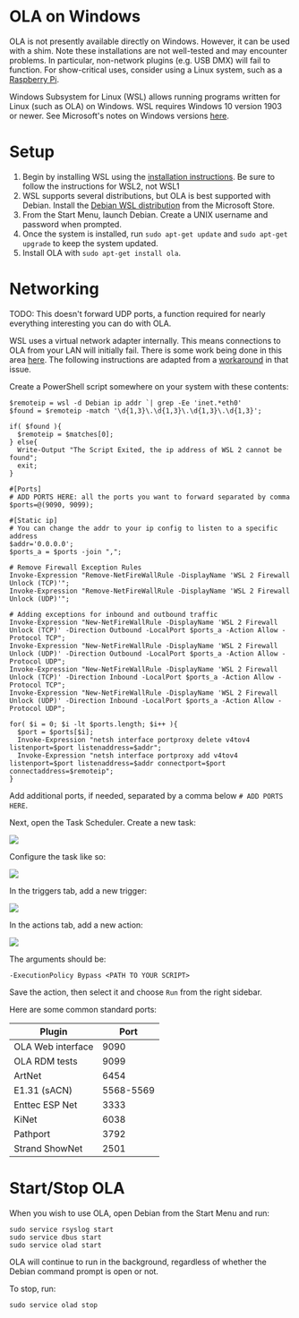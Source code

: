 OLA on Windows
==============

OLA is not presently available directly on Windows. However, it can be used with a shim. Note these installations are
not well-tested and may encounter problems. In particular, non-network plugins (e.g. USB DMX) will fail to function. For
show-critical uses, consider using a Linux system, such as a [Raspberry Pi](ola_on_raspberry_pi).

Windows Subsystem for Linux (WSL) allows running programs written for Linux (such as OLA) on Windows. WSL requires
Windows 10 version 1903 or newer. See Microsoft's notes on Windows
versions [here](https://docs.microsoft.com/en-us/windows/wsl/install-win10#step-2---check-requirements-for-running-wsl-2).

Setup
=====

1. Begin by installing WSL using the
   [installation instructions](https://docs.microsoft.com/en-us/windows/wsl/install-win10). Be sure to follow the
   instructions for WSL2, not WSL1
2. WSL supports several distributions, but OLA is best supported with Debian. Install the
   [Debian WSL distribution](https://www.microsoft.com/en-us/p/debian/9msvkqc78pk6) from the Microsoft Store.
3. From the Start Menu, launch Debian. Create a UNIX username and password when prompted.
4. Once the system is installed, run `sudo apt-get update` and `sudo apt-get upgrade` to keep the system updated.
5. Install OLA with `sudo apt-get install ola`.

Networking
==========

TODO: This doesn't forward UDP ports, a function required for nearly everything interesting you can do with OLA.

WSL uses a virtual network adapter internally. This means connections to OLA from your LAN will initially fail. There is
some work being done in this area [here](https://github.com/microsoft/WSL/issues/4150). The following instructions are
adapted from a [workaround](https://github.com/microsoft/WSL/issues/4150#issuecomment-504209723) in that issue.

Create a PowerShell script somewhere on your system with these contents:

    $remoteip = wsl -d Debian ip addr `| grep -Ee 'inet.*eth0'
    $found = $remoteip -match '\d{1,3}\.\d{1,3}\.\d{1,3}\.\d{1,3}';
    
    if( $found ){
      $remoteip = $matches[0];
    } else{
      Write-Output "The Script Exited, the ip address of WSL 2 cannot be found";
      exit;
    }
    
    #[Ports]
    # ADD PORTS HERE: all the ports you want to forward separated by comma
    $ports=@(9090, 9099);
    
    #[Static ip]
    # You can change the addr to your ip config to listen to a specific address
    $addr='0.0.0.0';
    $ports_a = $ports -join ",";
    
    # Remove Firewall Exception Rules
    Invoke-Expression "Remove-NetFireWallRule -DisplayName 'WSL 2 Firewall Unlock (TCP)'";
    Invoke-Expression "Remove-NetFireWallRule -DisplayName 'WSL 2 Firewall Unlock (UDP)'";
    
    # Adding exceptions for inbound and outbound traffic
    Invoke-Expression "New-NetFireWallRule -DisplayName 'WSL 2 Firewall Unlock (TCP)' -Direction Outbound -LocalPort $ports_a -Action Allow -Protocol TCP";
    Invoke-Expression "New-NetFireWallRule -DisplayName 'WSL 2 Firewall Unlock (UDP)' -Direction Outbound -LocalPort $ports_a -Action Allow -Protocol UDP";
    Invoke-Expression "New-NetFireWallRule -DisplayName 'WSL 2 Firewall Unlock (TCP)' -Direction Inbound -LocalPort $ports_a -Action Allow -Protocol TCP";
    Invoke-Expression "New-NetFireWallRule -DisplayName 'WSL 2 Firewall Unlock (UDP)' -Direction Inbound -LocalPort $ports_a -Action Allow -Protocol UDP";
    
    for( $i = 0; $i -lt $ports.length; $i++ ){
      $port = $ports[$i];
      Invoke-Expression "netsh interface portproxy delete v4tov4 listenport=$port listenaddress=$addr";
      Invoke-Expression "netsh interface portproxy add v4tov4 listenport=$port listenaddress=$addr connectport=$port connectaddress=$remoteip";
    }

Add additional ports, if needed, separated by a comma below `# ADD PORTS HERE`.

Next, open the Task Scheduler. Create a new task:

![](images/wsl_networking_1.png)

Configure the task like so:

![](images/wsl_networking_2.png)

In the triggers tab, add a new trigger:

![](images/wsl_networking_3.png)

In the actions tab, add a new action:

![](images/wsl_networking_4.png)

The arguments should be:

    -ExecutionPolicy Bypass <PATH TO YOUR SCRIPT> 

Save the action, then select it and choose `Run` from the right sidebar.

Here are some common standard ports:

| Plugin            | Port       |
|-------------------|------------|
| OLA Web interface | 9090       |
| OLA RDM tests     | 9099       |
| ArtNet            | 6454       |
| E1.31 (sACN)      | 5568-5569  |
| Enttec ESP Net    | 3333       |
| KiNet             | 6038       |
| Pathport          | 3792       |
| Strand ShowNet    | 2501       |

Start/Stop OLA
==============

When you wish to use OLA, open Debian from the Start Menu and run:

    sudo service rsyslog start
    sudo service dbus start
    sudo service olad start

OLA will continue to run in the background, regardless of whether the Debian command prompt is open or not.

To stop, run:

    sudo service olad stop
